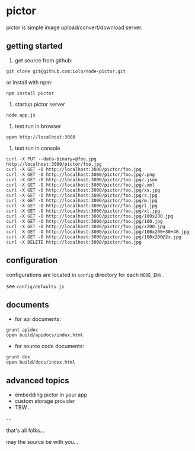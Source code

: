 pictor
======

pictor is simple image upload/convert/download server.

getting started
---------------

1. get source from github:
  
  ```
  git clone git@github.com:iolo/node-pictor.git
  ```
  
  or install with npm:
  
  ```
  npm install pictor
  ```
  
1. startup pictor server


  ```
  node app.js
  ```
  
1. test run in browser

  ```
  open http://localhost:3000
  ```
  
1. test run in console

  ```
  curl -X PUT --data-binary=@foo.jpg http://localhost:3000/pictor/foo.jpg
  curl -X GET -O http://localhost:3000/pictor/foo.jpg
  curl -X GET -O http://localhost:3000/pictor/foo.jpg/.png
  curl -X GET -O http://localhost:3000/pictor/foo.jpg/.json
  curl -X GET -O http://localhost:3000/pictor/foo.jpg/.xml
  curl -X GET -O http://localhost:3000/pictor/foo.jpg/xs.jpg
  curl -X GET -O http://localhost:3000/pictor/foo.jpg/s.jpg
  curl -X GET -O http://localhost:3000/pictor/foo.jpg/m.jpg
  curl -X GET -O http://localhost:3000/pictor/foo.jpg/l.jpg
  curl -X GET -O http://localhost:3000/pictor/foo.jpg/xl.jpg
  curl -X GET -O http://localhost:3000/pictor/foo.jpg/100x200.jpg
  curl -X GET -O http://localhost:3000/pictor/foo.jpg/100.jpg
  curl -X GET -O http://localhost:3000/pictor/foo.jpg/x200.jpg
  curl -X GET -O http://localhost:3000/pictor/foo.jpg/100x200+30+40.jpg
  curl -X GET -O http://localhost:3000/pictor/foo.jpg/100x200@2x.jpg
  curl -X DELETE http://localhost:3000/pictor/foo.jpg
  ```

configuration
-------------

configurations are located in `config` directory for each `NODE_ENV`.

see `config/defaults.js`.

documents
---------

* for api documents:

```
grunt apidoc
open build/apidocs/index.html
```

* for source code documents:

```
grunt dox
open build/docs/index.html
```

advanced topics
---------------

* embedding pictor in your app
* custom storage provider
* TBW...

--

that's all folks...

may the source be with you...
